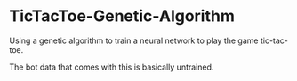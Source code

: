 # TicTacToe-Genetic-Algorithm
Using a genetic algorithm to train a neural network to play the game tic-tac-toe.

The bot data that comes with this is basically untrained.
